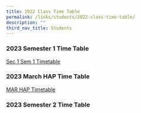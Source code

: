 ```yaml
---
title: 2022 Class Time Table
permalink: /links/students/2022-class-time-table/
description: ""
third_nav_title: Students
---
```


### 2023 Semester 1 Time Table
[Sec 1 Sem 1 Timetable]()

### 2023 March HAP Time Table
[MAR HAP Timetable](/files/MAR%20HAP%20Timetable.pdf)



### 2023 Semester 2 Time Table



